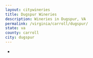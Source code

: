 ```yaml
---
layout: citywineries
title: Dugspur Wineries
description: Wineries in Dugspur, VA
permalink: /virginia/carroll/dugspur/
state: va
county: carroll
city: dugspur
---
```

-
